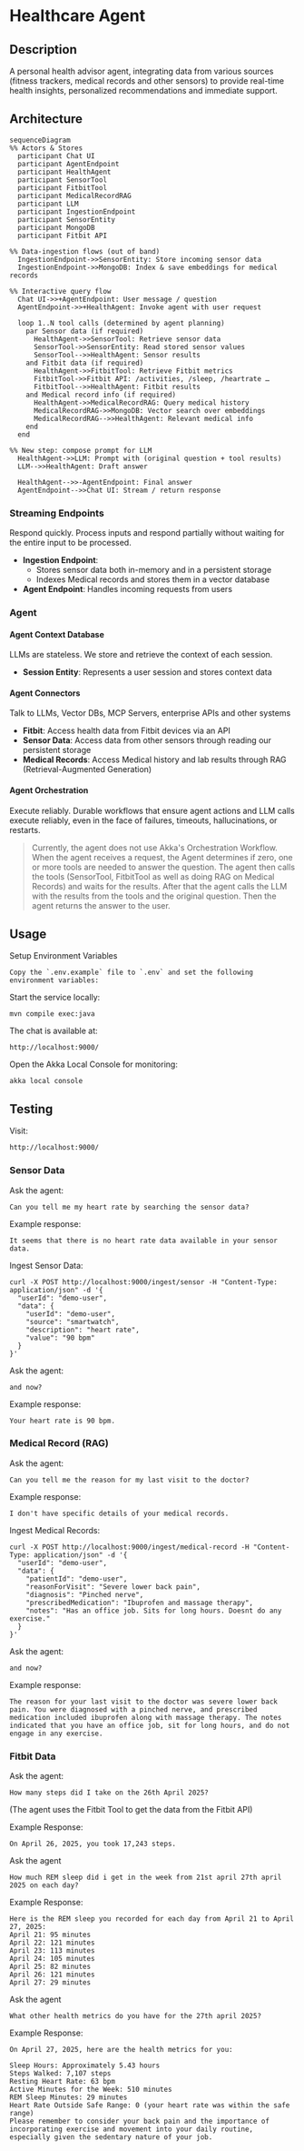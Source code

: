 # Healthcare Agent

## Description

A personal health advisor agent, integrating data from various sources (fitness trackers, medical records and other sensors)
to provide real-time health insights, personalized recommendations and immediate support.

## Architecture

```mermaid
sequenceDiagram
%% Actors & Stores
  participant Chat UI
  participant AgentEndpoint
  participant HealthAgent
  participant SensorTool
  participant FitbitTool
  participant MedicalRecordRAG
  participant LLM
  participant IngestionEndpoint
  participant SensorEntity
  participant MongoDB
  participant Fitbit API

%% Data-ingestion flows (out of band)
  IngestionEndpoint->>SensorEntity: Store incoming sensor data
  IngestionEndpoint->>MongoDB: Index & save embeddings for medical records

%% Interactive query flow
  Chat UI->>+AgentEndpoint: User message / question
  AgentEndpoint->>+HealthAgent: Invoke agent with user request

  loop 1..N tool calls (determined by agent planning)
    par Sensor data (if required)
      HealthAgent->>SensorTool: Retrieve sensor data
      SensorTool->>SensorEntity: Read stored sensor values
      SensorTool-->>HealthAgent: Sensor results
    and Fitbit data (if required)
      HealthAgent->>FitbitTool: Retrieve Fitbit metrics
      FitbitTool->>Fitbit API: /activities, /sleep, /heartrate …
      FitbitTool-->>HealthAgent: Fitbit results
    and Medical record info (if required)
      HealthAgent->>MedicalRecordRAG: Query medical history
      MedicalRecordRAG->>MongoDB: Vector search over embeddings
      MedicalRecordRAG-->>HealthAgent: Relevant medical info
    end
  end

%% New step: compose prompt for LLM
  HealthAgent->>LLM: Prompt with (original question + tool results)
  LLM-->>HealthAgent: Draft answer

  HealthAgent-->>-AgentEndpoint: Final answer
  AgentEndpoint-->>Chat UI: Stream / return response
```

### Streaming Endpoints
Respond quickly. Process inputs and respond partially without waiting for the entire input to be processed.

- **Ingestion Endpoint**:
    - Stores sensor data both in-memory and in a persistent storage
    - Indexes Medical records and stores them in a vector database
- **Agent Endpoint**: Handles incoming requests from users

### Agent

#### Agent Context Database
LLMs are stateless. We store and retrieve the context of each session.

- **Session Entity**: Represents a user session and stores context data

#### Agent Connectors
Talk to LLMs, Vector DBs, MCP Servers, enterprise APIs and other systems

- **Fitbit**: Access health data from Fitbit devices via an API
- **Sensor Data**: Access data from other sensors through reading our persistent storage
- **Medical Records**: Access Medical history and lab results through RAG (Retrieval-Augmented Generation)

#### Agent Orchestration
Execute reliably. Durable workflows that ensure agent actions and LLM calls execute reliably, even in the face of failures, timeouts, hallucinations, or restarts.

> Currently, the agent does not use Akka's Orchestration Workflow.  
> When the agent receives a request, the Agent determines if zero, one or more tools are needed to answer the question.
> The agent then calls the tools (SensorTool, FitbitTool as well as doing RAG on Medical Records) and waits for the results.
> After that the agent calls the LLM with the results from the tools and the original question.
> Then the agent returns the answer to the user.


## Usage

Setup Environment Variables

```text
Copy the `.env.example` file to `.env` and set the following environment variables:
```

Start the service locally:
```shell
mvn compile exec:java
```

The chat is available at:
```shell
http://localhost:9000/
```

Open the Akka Local Console for monitoring:
```shell
akka local console
```

## Testing

Visit:
```shell
http://localhost:9000/
```

### Sensor Data

Ask the agent:
```text
Can you tell me my heart rate by searching the sensor data?
```

Example response:
```text
It seems that there is no heart rate data available in your sensor data.
```  

Ingest Sensor Data:
```shell
curl -X POST http://localhost:9000/ingest/sensor -H "Content-Type: application/json" -d '{
  "userId": "demo-user",
  "data": {
    "userId": "demo-user",
    "source": "smartwatch",
    "description": "heart rate",
    "value": "90 bpm"
  }
}'
```

Ask the agent:
```text
and now?
```

Example response:
```text
Your heart rate is 90 bpm.
```

### Medical Record (RAG)

Ask the agent:
```text
Can you tell me the reason for my last visit to the doctor?
```

Example response:
```text
I don't have specific details of your medical records.
``` 

Ingest Medical Records:
```shell
curl -X POST http://localhost:9000/ingest/medical-record -H "Content-Type: application/json" -d '{
  "userId": "demo-user",
  "data": {
    "patientId": "demo-user",
    "reasonForVisit": "Severe lower back pain",
    "diagnosis": "Pinched nerve",
    "prescribedMedication": "Ibuprofen and massage therapy",
    "notes": "Has an office job. Sits for long hours. Doesnt do any exercise."
  }
}'
```

Ask the agent:
```text
and now?
```

Example response:
```text
The reason for your last visit to the doctor was severe lower back pain. You were diagnosed with a pinched nerve, and prescribed medication included ibuprofen along with massage therapy. The notes indicated that you have an office job, sit for long hours, and do not engage in any exercise.
```

### Fitbit Data

Ask the agent:
```text
How many steps did I take on the 26th April 2025?
```
(The agent uses the Fitbit Tool to get the data from the Fitbit API)

Example Response:
```text
On April 26, 2025, you took 17,243 steps.
```

Ask the agent
```text 
How much REM sleep did i get in the week from 21st april 27th april 2025 on each day?
```

Example Response:
```text
Here is the REM sleep you recorded for each day from April 21 to April 27, 2025:
April 21: 95 minutes
April 22: 121 minutes
April 23: 113 minutes
April 24: 105 minutes
April 25: 82 minutes
April 26: 121 minutes
April 27: 29 minutes
```

Ask the agent
```text
What other health metrics do you have for the 27th april 2025?
```

Example Response:
```text
On April 27, 2025, here are the health metrics for you:

Sleep Hours: Approximately 5.43 hours
Steps Walked: 7,107 steps
Resting Heart Rate: 63 bpm
Active Minutes for the Week: 510 minutes
REM Sleep Minutes: 29 minutes
Heart Rate Outside Safe Range: 0 (your heart rate was within the safe range)
Please remember to consider your back pain and the importance of incorporating exercise and movement into your daily routine, especially given the sedentary nature of your job.
```